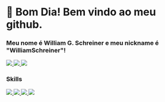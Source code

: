 # 👋 Bom Dia! Bem vindo ao meu github.
### Meu nome é William G. Schreiner e meu nickname é "WilliamSchreiner"!

<a href="https://www.instagram.com/william.gab.sch" alt="Instagram" target="_blank">
  <img src="https://img.shields.io/badge/-Instagram-DF0174?style=for-the-badge&labelColor=DF0174&logo=instagram&logoColor=white&link=https://www.instagram.com/william.gab.sch">
</a>
<a href="https://www.facebook.com/William Gabriel Schreiner" alt="Facebook" target="_blank">
  <img src="https://img.shields.io/badge/Facebook-1877F2?style=for-the-badge&logo=facebook&logoColor=white&link=https://www.facebook.com/William Gabriel Schreiner">
</a>
<a href="https://www.linkedin.com/William Gabriel Schreiner" alt="Linkedin" target="_blank">
  <img src="https://img.shields.io/badge/LinkedIn-0077B5?style=for-the-badge&logo=linkedin&logoColor=white&link=https://br.linkedin.com/in/william-schreiner-3423b1249" /> 
</a>

### Skills

</a>
<a href="https://developer.mozilla.org/en-US/docs/Web/CSS" alt="CSS" target="_blank">
 <img src="https://img.shields.io/badge/CSS-239120?style=for-the-badge&logo=css3&logoColor=white" />
</a>
</a>
<a href="https://developer.mozilla.org/en-US/docs/Web/JavaScript" alt="JavaScript" target="_blank">
<img src="https://img.shields.io/badge/JavaScript-F7DF1E?style=for-the-badge&logo=javascript&logoColor=black" /> 
</a>
</a>
<a href="https://developer.mozilla.org/en-US/docs/Web/HTML" alt="HTML" target="_blank">
 <img src="https://img.shields.io/badge/HTML-239120?style=for-the-badge&logo=html5&logoColor=white" />
</a>
<a href="https://www.typescriptlang.org/docs/" alt="TypScript" target="_blank">
<img src="https://img.shields.io/badge/TypeScript-007ACC?style=for-the-badge&logo=typescript&logoColor=white" />
</a>



